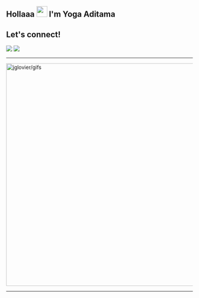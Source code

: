 ## Hollaaa <img src="https://github.com/TheDudeThatCode/TheDudeThatCode/blob/master/Assets/Hi.gif" width="29px"> I'm Yoga Aditama

## Let's connect!
<p>
    <a href="https://t.me/YamnetteKudasai" target="blank"><img src="https://img.shields.io/badge/@YamnetteKudasai-30302f?style=flat&logo=telegram" /></a>
    <a href="https://www.instagram.com/dwiprayogaadtma_" target="blank"><img src="https://img.shields.io/badge/dwiprayogaadtma_-30302f?style=flat&logo=instagram" /></a>
</p>

___

<img src="https://github.com/jglovier/gifs" alt="jglovier/gifs" width="600" />

___
